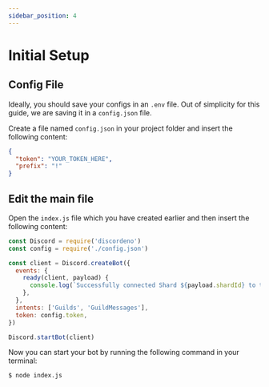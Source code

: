 ```yaml
---
sidebar_position: 4
---
```


# Initial Setup

## Config File

Ideally, you should save your configs in an `.env` file. Out of simplicity for this guide, we are saving it in a
`config.json` file.

Create a file named `config.json` in your project folder and insert the following content:

```json
{
  "token": "YOUR_TOKEN_HERE",
  "prefix": "!"
}
```

## Edit the main file

Open the `index.js` file which you have created earlier and then insert the following content:

```js
const Discord = require('discordeno')
const config = require('./config.json')

const client = Discord.createBot({
  events: {
    ready(client, payload) {
      console.log(`Successfully connected Shard ${payload.shardId} to the gateway`)
    },
  },
  intents: ['Guilds', 'GuildMessages'],
  token: config.token,
})

Discord.startBot(client)
```

Now you can start your bot by running the following command in your terminal:

```cli
$ node index.js
```
